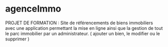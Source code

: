 # agenceImmo
PROJET DE FORMATION : 
Site de référencements de biens immobiliers avec une application permettant la mise en ligne ainsi que la gestion de tout le parc immobilier par un administrateur.
( ajouter un bien, le modifier ou le supprimer )

